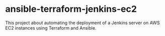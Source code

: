 # ansible-terraform-jenkins-ec2
This project about automating the deployment of a Jenkins server on AWS EC2 instances using Terraform and Ansible.
